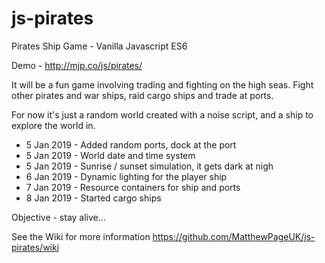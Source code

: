 # js-pirates
Pirates Ship Game - Vanilla Javascript ES6

Demo - http://mjp.co/js/pirates/

It will be a fun game involving trading and fighting on the high seas. Fight other pirates and war ships, raid cargo ships and trade at ports.

For now it's just a random world created with a noise script, and a ship to explore the world in.

- 5 Jan 2019 - Added random ports, dock at the port
- 5 Jan 2019 - World date and time system
- 5 Jan 2019 - Sunrise / sunset simulation, it gets dark at nigh
- 6 Jan 2019 - Dynamic lighting for the player ship
- 7 Jan 2019 - Resource containers for ship and ports
- 8 Jan 2019 - Started cargo ships

Objective - stay alive...

See the Wiki for more information
https://github.com/MatthewPageUK/js-pirates/wiki
